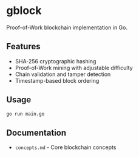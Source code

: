 # gblock

Proof-of-Work blockchain implementation in Go.

## Features

- SHA-256 cryptographic hashing
- Proof-of-Work mining with adjustable difficulty
- Chain validation and tamper detection
- Timestamp-based block ordering

## Usage

```bash
go run main.go
```

## Documentation

- `concepts.md` - Core blockchain concepts
